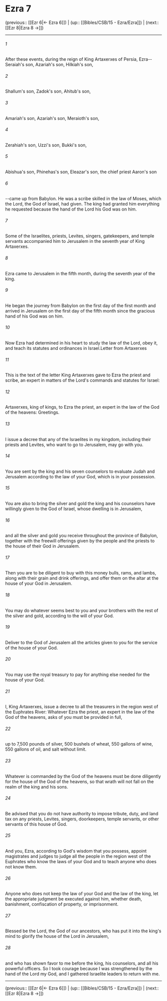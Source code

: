 # Ezra 7

(previous:: [[Ezr 6|← Ezra 6]]) | (up:: [[Bibles/CSB/15 - Ezra/Ezra]]) | (next:: [[Ezr 8|Ezra 8 →]])

***


###### 1 
After these events, during the reign of King Artaxerxes of Persia, Ezra-- Seraiah's son, Azariah's son, Hilkiah's son, 

###### 2 
Shallum's son, Zadok's son, Ahitub's son, 

###### 3 
Amariah's son, Azariah's son, Meraioth's son, 

###### 4 
Zerahiah's son, Uzzi's son, Bukki's son, 

###### 5 
Abishua's son, Phinehas's son, Eleazar's son, the chief priest Aaron's son 

###### 6 
--came up from Babylon. He was a scribe skilled in the law of Moses, which the Lord, the God of Israel, had given. The king had granted him everything he requested because the hand of the Lord his God was on him. 

###### 7 
Some of the Israelites, priests, Levites, singers, gatekeepers, and temple servants accompanied him to Jerusalem in the seventh year of King Artaxerxes. 

###### 8 
Ezra came to Jerusalem in the fifth month, during the seventh year of the king. 

###### 9 
He began the journey from Babylon on the first day of the first month and arrived in Jerusalem on the first day of the fifth month since the gracious hand of his God was on him. 

###### 10 
Now Ezra had determined in his heart to study the law of the Lord, obey it, and teach its statutes and ordinances in Israel.Letter from Artaxerxes 

###### 11 
This is the text of the letter King Artaxerxes gave to Ezra the priest and scribe, an expert in matters of the Lord's commands and statutes for Israel: 

###### 12 
Artaxerxes, king of kings, to Ezra the priest, an expert in the law of the God of the heavens: Greetings. 

###### 13 
I issue a decree that any of the Israelites in my kingdom, including their priests and Levites, who want to go to Jerusalem, may go with you. 

###### 14 
You are sent by the king and his seven counselors to evaluate Judah and Jerusalem according to the law of your God, which is in your possession. 

###### 15 
You are also to bring the silver and gold the king and his counselors have willingly given to the God of Israel, whose dwelling is in Jerusalem, 

###### 16 
and all the silver and gold you receive throughout the province of Babylon, together with the freewill offerings given by the people and the priests to the house of their God in Jerusalem. 

###### 17 
Then you are to be diligent to buy with this money bulls, rams, and lambs, along with their grain and drink offerings, and offer them on the altar at the house of your God in Jerusalem. 

###### 18 
You may do whatever seems best to you and your brothers with the rest of the silver and gold, according to the will of your God. 

###### 19 
Deliver to the God of Jerusalem all the articles given to you for the service of the house of your God. 

###### 20 
You may use the royal treasury to pay for anything else needed for the house of your God. 

###### 21 
I, King Artaxerxes, issue a decree to all the treasurers in the region west of the Euphrates River: Whatever Ezra the priest, an expert in the law of the God of the heavens, asks of you must be provided in full, 

###### 22 
up to 7,500 pounds of silver, 500 bushels of wheat, 550 gallons of wine, 550 gallons of oil, and salt without limit. 

###### 23 
Whatever is commanded by the God of the heavens must be done diligently for the house of the God of the heavens, so that wrath will not fall on the realm of the king and his sons. 

###### 24 
Be advised that you do not have authority to impose tribute, duty, and land tax on any priests, Levites, singers, doorkeepers, temple servants, or other servants of this house of God. 

###### 25 
And you, Ezra, according to God's wisdom that you possess, appoint magistrates and judges to judge all the people in the region west of the Euphrates who know the laws of your God and to teach anyone who does not know them. 

###### 26 
Anyone who does not keep the law of your God and the law of the king, let the appropriate judgment be executed against him, whether death, banishment, confiscation of property, or imprisonment. 

###### 27 
Blessed be the Lord, the God of our ancestors, who has put it into the king's mind to glorify the house of the Lord in Jerusalem, 

###### 28 
and who has shown favor to me before the king, his counselors, and all his powerful officers. So I took courage because I was strengthened by the hand of the Lord my God, and I gathered Israelite leaders to return with me.

***

(previous:: [[Ezr 6|← Ezra 6]]) | (up:: [[Bibles/CSB/15 - Ezra/Ezra]]) | (next:: [[Ezr 8|Ezra 8 →]])

